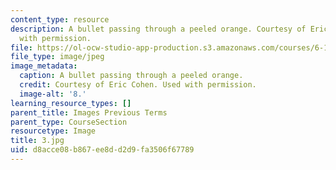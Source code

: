 ```yaml
---
content_type: resource
description: A bullet passing through a peeled orange. Courtesy of Eric Cohen. Used
  with permission.
file: https://ol-ocw-studio-app-production.s3.amazonaws.com/courses/6-163-strobe-project-laboratory-fall-2005/d8acce08b867ee8dd2d9fa3506f67789_3.jpg
file_type: image/jpeg
image_metadata:
  caption: A bullet passing through a peeled orange.
  credit: Courtesy of Eric Cohen. Used with permission.
  image-alt: '8.'
learning_resource_types: []
parent_title: Images Previous Terms
parent_type: CourseSection
resourcetype: Image
title: 3.jpg
uid: d8acce08-b867-ee8d-d2d9-fa3506f67789
---
```

